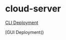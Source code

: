 # cloud-server

[CLI Deployment](http://cloud-server-dev2.us-west-2.elasticbeanstalk.com/)

[GUI Deployment()
